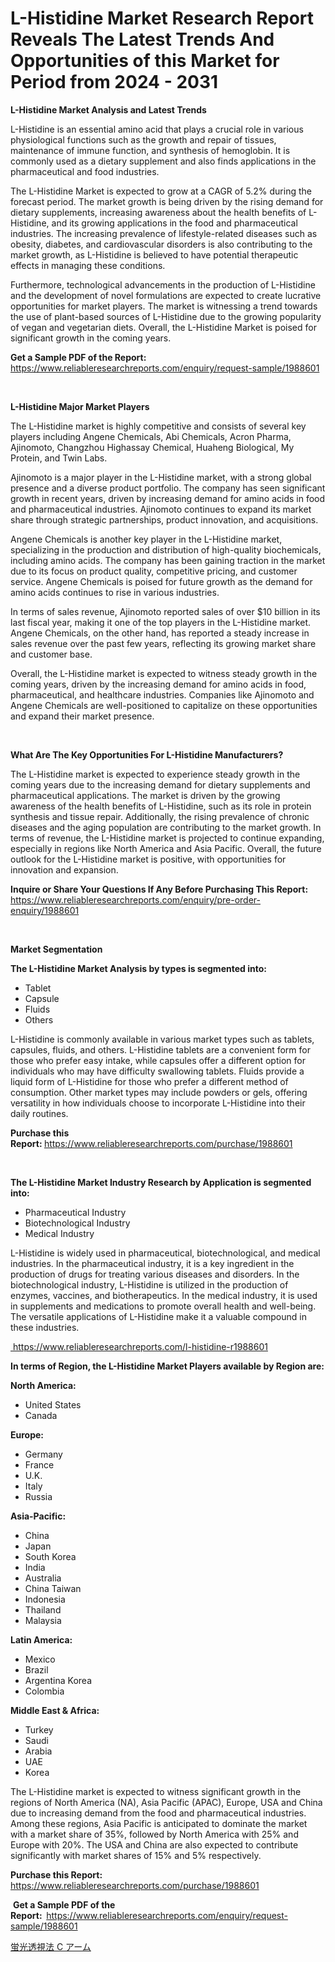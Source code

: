 <p><h1>L-Histidine Market Research Report Reveals The Latest Trends And Opportunities of this Market for Period from 2024 - 2031</h1></p><p><strong>L-Histidine Market Analysis and Latest Trends</strong></p>
<p><p>L-Histidine is an essential amino acid that plays a crucial role in various physiological functions such as the growth and repair of tissues, maintenance of immune function, and synthesis of hemoglobin. It is commonly used as a dietary supplement and also finds applications in the pharmaceutical and food industries.</p><p>The L-Histidine Market is expected to grow at a CAGR of 5.2% during the forecast period. The market growth is being driven by the rising demand for dietary supplements, increasing awareness about the health benefits of L-Histidine, and its growing applications in the food and pharmaceutical industries. The increasing prevalence of lifestyle-related diseases such as obesity, diabetes, and cardiovascular disorders is also contributing to the market growth, as L-Histidine is believed to have potential therapeutic effects in managing these conditions.</p><p>Furthermore, technological advancements in the production of L-Histidine and the development of novel formulations are expected to create lucrative opportunities for market players. The market is witnessing a trend towards the use of plant-based sources of L-Histidine due to the growing popularity of vegan and vegetarian diets. Overall, the L-Histidine Market is poised for significant growth in the coming years.</p></p>
<p><strong>Get a Sample PDF of the Report:&nbsp;</strong> <a href="https://www.reliableresearchreports.com/enquiry/request-sample/1988601">https://www.reliableresearchreports.com/enquiry/request-sample/1988601</a></p>
<p>&nbsp;</p>
<p><strong>L-Histidine Major Market Players</strong></p>
<p><p>The L-Histidine market is highly competitive and consists of several key players including Angene Chemicals, Abi Chemicals, Acron Pharma, Ajinomoto, Changzhou Highassay Chemical, Huaheng Biological, My Protein, and Twin Labs. </p><p>Ajinomoto is a major player in the L-Histidine market, with a strong global presence and a diverse product portfolio. The company has seen significant growth in recent years, driven by increasing demand for amino acids in food and pharmaceutical industries. Ajinomoto continues to expand its market share through strategic partnerships, product innovation, and acquisitions.</p><p>Angene Chemicals is another key player in the L-Histidine market, specializing in the production and distribution of high-quality biochemicals, including amino acids. The company has been gaining traction in the market due to its focus on product quality, competitive pricing, and customer service. Angene Chemicals is poised for future growth as the demand for amino acids continues to rise in various industries.</p><p>In terms of sales revenue, Ajinomoto reported sales of over $10 billion in its last fiscal year, making it one of the top players in the L-Histidine market. Angene Chemicals, on the other hand, has reported a steady increase in sales revenue over the past few years, reflecting its growing market share and customer base.</p><p>Overall, the L-Histidine market is expected to witness steady growth in the coming years, driven by the increasing demand for amino acids in food, pharmaceutical, and healthcare industries. Companies like Ajinomoto and Angene Chemicals are well-positioned to capitalize on these opportunities and expand their market presence.</p></p>
<p>&nbsp;</p>
<p><strong>What Are The Key Opportunities For L-Histidine Manufacturers?</strong></p>
<p><p>The L-Histidine market is expected to experience steady growth in the coming years due to the increasing demand for dietary supplements and pharmaceutical applications. The market is driven by the growing awareness of the health benefits of L-Histidine, such as its role in protein synthesis and tissue repair. Additionally, the rising prevalence of chronic diseases and the aging population are contributing to the market growth. In terms of revenue, the L-Histidine market is projected to continue expanding, especially in regions like North America and Asia Pacific. Overall, the future outlook for the L-Histidine market is positive, with opportunities for innovation and expansion.</p></p>
<p><strong>Inquire or Share Your Questions If Any Before Purchasing This Report:</strong> <a href="https://www.reliableresearchreports.com/enquiry/pre-order-enquiry/1988601">https://www.reliableresearchreports.com/enquiry/pre-order-enquiry/1988601</a></p>
<p>&nbsp;</p>
<p><strong>Market Segmentation</strong></p>
<p><strong>The L-Histidine Market Analysis by types is segmented into:</strong></p>
<p><ul><li>Tablet</li><li>Capsule</li><li>Fluids</li><li>Others</li></ul></p>
<p><p>L-Histidine is commonly available in various market types such as tablets, capsules, fluids, and others. L-Histidine tablets are a convenient form for those who prefer easy intake, while capsules offer a different option for individuals who may have difficulty swallowing tablets. Fluids provide a liquid form of L-Histidine for those who prefer a different method of consumption. Other market types may include powders or gels, offering versatility in how individuals choose to incorporate L-Histidine into their daily routines.</p></p>
<p><strong>Purchase this Report:&nbsp;</strong><a href="https://www.reliableresearchreports.com/purchase/1988601">https://www.reliableresearchreports.com/purchase/1988601</a></p>
<p>&nbsp;</p>
<p><strong>The L-Histidine Market Industry Research by Application is segmented into:</strong></p>
<p><ul><li>Pharmaceutical Industry</li><li>Biotechnological Industry</li><li>Medical Industry</li></ul></p>
<p><p>L-Histidine is widely used in pharmaceutical, biotechnological, and medical industries. In the pharmaceutical industry, it is a key ingredient in the production of drugs for treating various diseases and disorders. In the biotechnological industry, L-Histidine is utilized in the production of enzymes, vaccines, and biotherapeutics. In the medical industry, it is used in supplements and medications to promote overall health and well-being. The versatile applications of L-Histidine make it a valuable compound in these industries.</p></p>
<p><a href="https://www.reliableresearchreports.com/l-histidine-r1988601">&nbsp;https://www.reliableresearchreports.com/l-histidine-r1988601</a></p>
<p><strong>In terms of Region, the L-Histidine Market Players available by Region are:</strong></p>
<p>
    <p> <strong> North America: </strong>
        <ul>
            <li>United States</li>
            <li>Canada</li>
        </ul>
        </p> 
    <p> <strong> Europe: </strong>
        <ul>
            <li>Germany</li>
            <li>France</li>
            <li>U.K.</li>
            <li>Italy</li>
            <li>Russia</li>
        </ul>
        </p> 
    <p> <strong> Asia-Pacific: </strong>
        <ul>
            <li>China</li>
            <li>Japan</li>
            <li>South Korea</li>
            <li>India</li>
            <li>Australia</li>
            <li>China Taiwan</li>
            <li>Indonesia</li>
            <li>Thailand</li>
            <li>Malaysia</li>
        </ul>
        </p> 
    <p> <strong> Latin America: </strong>
        <ul>
            <li>Mexico</li>
            <li>Brazil</li>
            <li>Argentina Korea</li>
            <li>Colombia</li>
        </ul>
        </p> 
    <p> <strong> Middle East & Africa: </strong>
        <ul>
            <li>Turkey</li>
            <li>Saudi</li>
            <li>Arabia</li>
            <li>UAE</li>
            <li>Korea</li>
        </ul>
    </p>
    </p>
<p><p>The L-Histidine market is expected to witness significant growth in the regions of North America (NA), Asia Pacific (APAC), Europe, USA and China due to increasing demand from the food and pharmaceutical industries. Among these regions, Asia Pacific is anticipated to dominate the market with a market share of 35%, followed by North America with 25% and Europe with 20%. The USA and China are also expected to contribute significantly with market shares of 15% and 5% respectively.</p></p>
<p><strong>Purchase this Report: </strong><a href="https://www.reliableresearchreports.com/purchase/1988601">https://www.reliableresearchreports.com/purchase/1988601</a></p>
<p>&nbsp;<strong>Get a Sample PDF of the Report:&nbsp;&nbsp;</strong><a href="https://www.reliableresearchreports.com/enquiry/request-sample/1988601">https://www.reliableresearchreports.com/enquiry/request-sample/1988601</a></p>
<p><strong></strong></p>
<p><p><a href="https://github.com/VellaJacobi2023/Market-Research-Report-List-2/blob/main/6604754179413.md">蛍光透視法 C アーム</a></p></p>